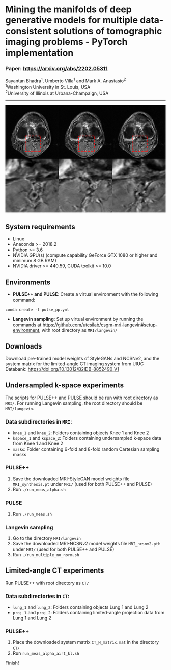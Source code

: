 # Mining the manifolds of deep generative models for multiple data-consistent solutions of tomographic imaging problems - PyTorch implementation

### Paper: https://arxiv.org/abs/2202.05311

Sayantan Bhadra<sup>1</sup>, Umberto Villa<sup>1</sup> and Mark A. Anastasio<sup>2</sup> <br />
<sup>1</sup>Washington University in St. Louis, USA <br />
<sup>2</sup>University of Illinois at Urbana-Champaign, USA

---

![Transformation Preview](https://github.com/comp-imaging-sci/mining-tomo-solutions-pulse/blob/main/figures/mri_panel_8x.png)

## System requirements
* Linux
* Anaconda >= 2018.2 
* Python >= 3.6
* NVIDIA GPU(s) (compute capability GeForce GTX 1080 or higher and minimum 8 GB RAM)
* NVIDIA driver >= 440.59, CUDA toolkit >= 10.0

## Environments
* **PULSE++ and PULSE**: Create a virtual environment with the following command:
```
conda create -f pulse_pp.yml
```
* **Langevin sampling**: Set up virtual environment by running the commands at https://github.com/utcsilab/csgm-mri-langevin#setup-environment, with root directory as `MRI/langevin/`

## Downloads
Download pre-trained model weights of StyleGANs and NCSNv2, and the system matrix for the limited-angle CT imaging system from UIUC Databank: https://doi.org/10.13012/B2IDB-8852490_V1

## Undersampled k-space experiments
The scripts for PULSE++ and PULSE should be run with root directory as `MRI/`. For running Langevin sampling, the root directory should be `MRI/langevin`.

### Data subdirectories in `MRI`:
* `knee_1` and `knee_2`: Folders containing objects Knee 1 and Knee 2
* `kspace_1` and `kspace_2`: Folders containing undersampled k-space data from Knee 1 and Knee 2
* `masks`: Folder containing 6-fold and 8-fold random Cartesian sampling masks

### PULSE++
1. Save the downloaded MRI-StyleGAN model weights file `MRI_synthesis.pt` under `MRI/` (used for both PULSE++ and PULSE)
2. Run `./run_meas_alpha.sh`

### PULSE
1. Run `./run_meas.sh`

### Langevin sampling
1. Go to the directory `MRI/langevin`
2. Save the downloaded MRI-NCSNv2 model weights file `MRI_ncsnv2.pth` under `MRI/` (used for both PULSE++ and PULSE)
3. Run `./run_multiple_no_norm.sh`


## Limited-angle CT experiments
Run PULSE++ with root directory as `CT/`

### Data subdirectories in `CT`:
* `lung_1` and `lung_2`: Folders containing objects Lung 1 and Lung 2
* `proj_1` and `proj_2`: Folders containing limited-angle projection data from Lung 1 and Lung 2

### PULSE++
1. Place the downloaded system matrix `CT_H_matrix.mat` in the directory `CT/`
2. Run `run_meas_alpha_airt_kl.sh`

Finish!

